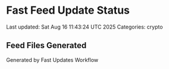 # Fast Feed Update Status
Last updated: Sat Aug 16 11:43:24 UTC 2025
Categories: crypto

## Feed Files Generated

Generated by Fast Updates Workflow
